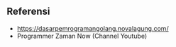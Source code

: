 ## Referensi

- https://dasarpemrogramangolang.novalagung.com/
- Programmer Zaman Now (Channel Youtube)